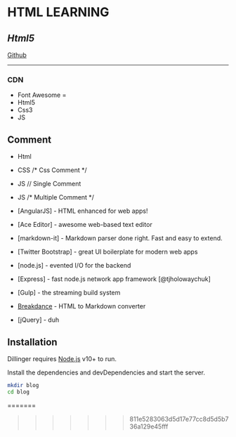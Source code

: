 # HTML LEARNING
## _Html5_



[Github](https://github.com/sunqfuu/2_Miuul_Html)

---
### CDN 

- Font Awesome = <link rel="stylesheet" href="https://cdnjs.cloudflare.com/ajax/libs/font-awesome/6.7.2/css/all.min.css" integrity="sha512-Evv84Mr4kqVGRNSgIGL/F/aIDqQb7xQ2vcrdIwxfjThSH8CSR7PBEakCr51Ck+w+/U6swU2Im1vVX0SVk9ABhg==" crossorigin="anonymous" referrerpolicy="no-referrer" />
- Html5
- Css3
- JS

## Comment

- Html <!-- Html Comment -->
- CSS /* Css Comment */
- JS  // Single Comment 
- JS  /* Multiple Comment */




- [AngularJS] - HTML enhanced for web apps!
- [Ace Editor] - awesome web-based text editor
- [markdown-it] - Markdown parser done right. Fast and easy to extend.
- [Twitter Bootstrap] - great UI boilerplate for modern web apps
- [node.js] - evented I/O for the backend
- [Express] - fast node.js network app framework [@tjholowaychuk]
- [Gulp] - the streaming build system
- [Breakdance](https://breakdance.github.io/breakdance/) - HTML
to Markdown converter
- [jQuery] - duh



## Installation

Dillinger requires [Node.js](https://nodejs.org/) v10+ to run.

Install the dependencies and devDependencies and start the server.

```sh
mkdir blog
cd blog
```
=======

>>>>>>> 811e5283063d5d17e77cc8d5d5b736a129e45fff
